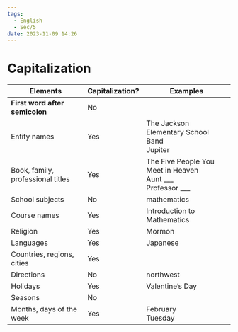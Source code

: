 ```yaml
---
tags:
  - English
  - Sec/5
date: 2023-11-09 14:26
---
```


# Capitalization

| Elements                          | Capitalization? | Examples                                                                  |
| --------------------------------- | --------------- | ------------------------------------------------------------------------- |
| **First word after semicolon**    | No              |                                                                           |
| Entity names                      | Yes             | The Jackson Elementary School Band<br>Jupiter                             |
| Book, family, professional titles | Yes             | The Five People You Meet in Heaven<br>Aunt \_\_\_<br>Professor \_\_\_<br> |
| School subjects                   | No              | mathematics                                                               |
| Course names                      | Yes             | Introduction to Mathematics                                               |
| Religion                          | Yes             | Mormon                                                                    |
| Languages                         | Yes             | Japanese                                                                  |
| Countries, regions, cities        | Yes             |                                                                           |
| Directions                        | No              | northwest                                                                 |
| Holidays                          | Yes             | Valentine’s Day                                                           |
| Seasons                           | No              |                                                                           |
| Months, days of the week          | Yes             | February<br>Tuesday                                                       |

